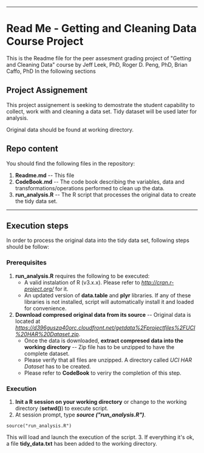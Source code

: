 ***
# Read Me - Getting and Cleaning Data Course Project

This is the Readme file for the peer assesment grading project of "Getting and Cleaning Data" course by Jeff Leek, PhD, Roger D. Peng, PhD, Brian Caffo, PhD 
In the following sections 

## Project Assignement  

This project assignement is seeking to demostrate the student capability to collect, work with and cleaning a data set. Tidy dataset will be used later for analysis.  

Original data should be found at working directory.

## Repo content

You should find the following files in the repository:

1. __Readme.md__ -- This file
2. __CodeBook.md__ -- The code book describing the variables, data and transformations/operations performed to clean up the data.
3. __run_analysis.R__ -- The R script that processes the original data to create the tidy data set. 

***
## Execution steps
In order to process the original data into the tidy data set, following steps should be follow:

### Prerequisites
1. __run_analysis.R__ requires the following to be executed:
    + A valid instalation of R (v3.x.x). Please refer to _http://cran.r-project.org/_ for it.
    + An updated version of __data.table__ and __plyr__ libraries. If any of these libraries is not installed, script will automatically install it and loaded for convenience. 
2. __Download compresed original data from its source__ -- Original data is located at _https://d396gusza40orc.cloudfront.net/getdata%2Fprojectfiles%2FUCI%20HAR%20Dataset.zip_. 
    + Once the data is downloaded, __extract compresed data into the working directory__ -- Zip file has to be unzipped to have the complete dataset. 
    + Please verify that all files are unzipped. A directory called _UCI HAR Dataset_ has to be created. 
    + Please refer to __CodeBook__ to veriry the completion of this step.

### Execution
1. __Init a R session on your working directory__ or change to the working directory (__setwd()__) to execute script.
2. At session prompt, type ___source ("run_analysis.R")___. 
```{r}
source("run_analysis.R")
```
This will load and launch the execution of the script.
3. If everything it's ok, a file __tidy_data.txt__ has been added to the working directory.